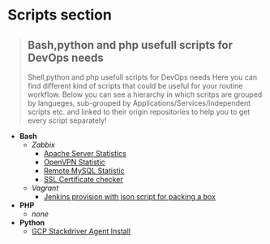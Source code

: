 # Scripts section
  > ## Bash,python and php usefull scripts for DevOps needs
  > Shell,python and php usefull scripts for DevOps needs
  > Here you can find different kind of scripts that could be useful for your routine workflow.
  > Below you can see a hierarchy in which scritps are grouped by langueges, sub-grouped by Applications/Services/Independent
  > scripts etc. and linked to their origin repositories to help you to get every script separately!

- **Bash**
  * _Zabbix_
    * [Apache Server Statistics](https://github.com/PressXtoWin/apache-server-statistic)
    * [OpenVPN Statistic](https://github.com/PressXtoWin/openvpn-statistic)
    * [Remote MySQL Statistic](https://github.com/PressXtoWin/remote-mysql-stats)
    * [SSL Certificate checker](https://github.com/PressXtoWin/ssl-cert-checker)
  * _Vagrant_
    * [Jenkins provision with json script for packing a box](https://github.com/PressXtoWin/vagrant-jenkins-box)
 - **PHP**
    * _none_
 - **Python**
    * [GCP Stackdriver Agent Install](https://github.com/PressXtoWin/gcp-stackdriver-agent-install)
